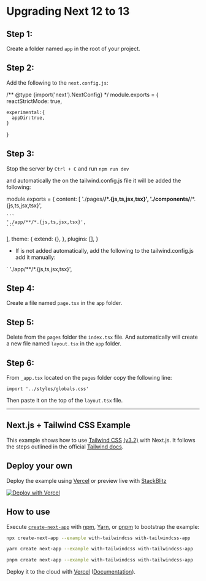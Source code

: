 # Upgrading Next 12 to 13

## Step 1: 
Create a folder named `app` in the root of your project.

## Step 2:
Add the following to the `next.config.js`:


/** @type {import('next').NextConfig} */
module.exports = {
  reactStrictMode: true,
  ```
  experimental:{
    appDir:true,
  }
```
}
 
 ## Step 3:

 Stop the server by `Ctrl + C` and run `npm run dev` 

 and automatically the on the tailwind.config.js file it will be added the following:

 
module.exports = {
  content: [
    './pages/**/*.{js,ts,jsx,tsx}',
    './components/**/*.{js,ts,jsx,tsx}',

    ```
    './app/**/*.{js,ts,jsx,tsx}',
    ```
  ],
  theme: {
    extend: {},
  },
  plugins: [],
}


- If is not added automatically, add the following to the tailwind.config.js add it manually:

 ` './app/**/*.{js,ts,jsx,tsx}',

## Step 4:
Create a file named `page.tsx` in the `app` folder.

## Step 5:
Delete from the `pages` folder the `index.tsx` file.
And automatically will create a new file named `layout.tsx` in the `app` folder.

## Step 6:
From `_app.tsx` located on the `pages` folder  copy the following line:

```
import '../styles/globals.css'
```

Then paste it on the top of the `layout.tsx` file.


----------------------------------------------

## Next.js + Tailwind CSS Example

This example shows how to use [Tailwind CSS](https://tailwindcss.com/) [(v3.2)](https://tailwindcss.com/blog/tailwindcss-v3-2) with Next.js. It follows the steps outlined in the official [Tailwind docs](https://tailwindcss.com/docs/guides/nextjs).

## Deploy your own

Deploy the example using [Vercel](https://vercel.com?utm_source=github&utm_medium=readme&utm_campaign=next-example) or preview live with [StackBlitz](https://stackblitz.com/github/vercel/next.js/tree/canary/examples/with-tailwindcss)

[![Deploy with Vercel](https://vercel.com/button)](https://vercel.com/new/git/external?repository-url=https://github.com/vercel/next.js/tree/canary/examples/with-tailwindcss&project-name=with-tailwindcss&repository-name=with-tailwindcss)

## How to use

Execute [`create-next-app`](https://github.com/vercel/next.js/tree/canary/packages/create-next-app) with [npm](https://docs.npmjs.com/cli/init), [Yarn](https://yarnpkg.com/lang/en/docs/cli/create/), or [pnpm](https://pnpm.io) to bootstrap the example:

```bash
npx create-next-app --example with-tailwindcss with-tailwindcss-app
```

```bash
yarn create next-app --example with-tailwindcss with-tailwindcss-app
```

```bash
pnpm create next-app --example with-tailwindcss with-tailwindcss-app
```

Deploy it to the cloud with [Vercel](https://vercel.com/new?utm_source=github&utm_medium=readme&utm_campaign=next-example) ([Documentation](https://nextjs.org/docs/deployment)).
